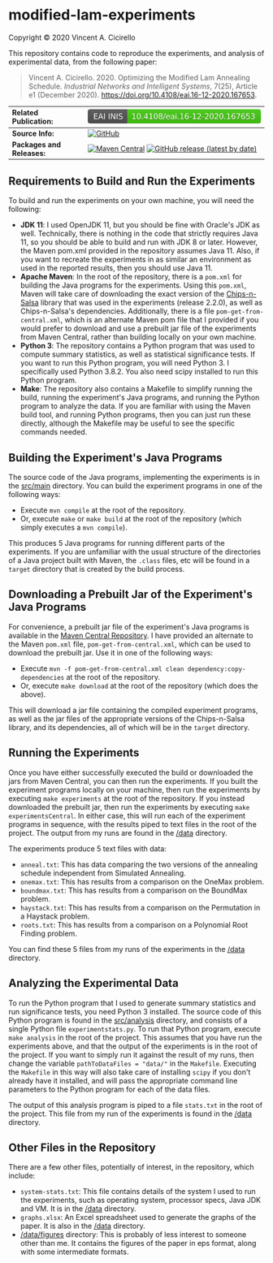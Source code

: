# modified-lam-experiments

Copyright &copy; 2020 Vincent A. Cicirello

This repository contains code to reproduce the experiments, and analysis of 
experimental data, from the following paper:

> Vincent A. Cicirello. 2020. Optimizing the Modified Lam Annealing Schedule. *Industrial
Networks and Intelligent Systems*, 7(25), Article e1 (December 2020). https://doi.org/10.4108/eai.16-12-2020.167653.

| __Related Publication:__ | [![DOI](doi.svg)](https://doi.org/10.4108/eai.16-12-2020.167653) |
| :--- | :--- |
| __Source Info:__ | [![GitHub](https://img.shields.io/github/license/cicirello/modified-lam-experiments)](https://github.com/cicirello/modified-lam-experiments/blob/master/LICENSE) |
| __Packages and Releases:__ | [![Maven Central](https://img.shields.io/maven-central/v/org.cicirello/modified-lam-experiments.svg?label=Maven%20Central)](https://search.maven.org/artifact/org.cicirello/modified-lam-experiments) [![GitHub release (latest by date)](https://img.shields.io/github/v/release/cicirello/modified-lam-experiments?logo=GitHub)](https://github.com/cicirello/modified-lam-experiments/releases) |

## Requirements to Build and Run the Experiments

To build and run the experiments on your own machine, you will need the following:
* __JDK 11__: I used OpenJDK 11, but you should be fine with Oracle's JDK as well. Technically, there is nothing in the code that strictly requires Java 11, so you should be able to build and run with JDK 8 or later. However, the Maven pom.xml provided in the repository assumes Java 11. Also, if you want to recreate the experiments in as similar an environment as used in the reported results, then you should use Java 11.
* __Apache Maven__: In the root of the repository, there is a `pom.xml` for building the Java programs for the experiments. Using this `pom.xml`, Maven will take care of downloading the exact version of the [Chips-n-Salsa](https://chips-n-salsa.cicirello.org/) library that was used in the experiments (release 2.2.0), as well as Chips-n-Salsa's dependencies. Additionally, there is a file `pom-get-from-central.xml`, which is an alternate Maven pom file that I provided if you would prefer to download and use a prebuilt jar file of the experiments from Maven Central, rather than building locally on your own machine.
* __Python 3__: The repository contains a Python program that was used to compute summary statistics, as well as statistical significance tests. If you want to run this Python program, you will need Python 3. I specifically used Python 3.8.2.  You also need scipy installed to run this Python program.
* __Make__: The repository also contains a Makefile to simplify running the build, running the experiment's Java programs, and running the Python program to analyze the data. If you are familiar with using the Maven build tool, and running Python programs, then you can just run these directly, although the Makefile may be useful to see the specific commands needed.

## Building the Experiment's Java Programs

The source code of the Java programs, implementing the experiments
is in the [src/main](src/main) directory.  You can build the experiment 
programs in one of the following ways:
* Execute `mvn compile` at the root of the repository.
* Or, execute `make` or `make build` at the root of the repository (which simply executes a `mvn compile`). 

This produces 5 Java programs for running different parts of the experiments. If you are 
unfamiliar with the usual structure of the directories of a Java project built with Maven,
the `.class` files, etc will be found in a `target` directory that is created by the build process.

## Downloading a Prebuilt Jar of the Experiment's Java Programs

For convenience, a prebuilt jar file of the experiment's Java programs
is available in the [Maven Central Repository](https://search.maven.org/artifact/org.cicirello/modified-lam-experiments). I have
provided an alternate to the Maven `pom.xml` file, `pom-get-from-central.xml`, which can
be used to download the prebuilt jar. Use it in one of the following ways:
* Execute `mvn -f pom-get-from-central.xml clean dependency:copy-dependencies` at the root of the repository.
* Or, execute `make download` at the root of the repository (which does the above).

This will download a jar file containing the compiled experiment programs, as well as
the jar files of the appropriate versions of the Chips-n-Salsa library, and its dependencies,
all of which will be in the `target` directory. 

## Running the Experiments

Once you have either successfully executed the build or downloaded the
jars from Maven Central, you can then run the experiments. If you built
the experiment programs locally on your machine, then run the
experiments by executing `make experiments` at the root of the 
repository. If you instead downloaded the prebuilt jar, then run
the experiments by executing `make experimentsCentral`. In either case, 
this will run each of the experiment programs in sequence, 
with the results piped to text files in the root of the project. The 
output from my runs are found in the [/data](data) directory.

The experiments produce 5 text files with data:
* `anneal.txt`: This has data comparing the two versions of the annealing schedule independent from Simulated Annealing.
* `onemax.txt`: This has results from a comparison on the OneMax problem.
* `boundmax.txt`: This has results from a comparison on the BoundMax problem.
* `haystack.txt`: This has results from a comparison on the Permutation in a Haystack problem.
* `roots.txt`: This has results from a comparison on a Polynomial Root Finding problem.

You can find these 5 files from my runs of the experiments in the [/data](data) directory.

## Analyzing the Experimental Data

To run the Python program that I used to generate summary statistics 
and run significance tests, you need Python 3 installed. The source code
of this Python program is found in the [src/analysis](src/analysis) directory,
and consists of a single Python file `experimentstats.py`.  To run that
Python program, execute `make analysis` in the root of the project. This
assumes that you have run the experiments above, and that the output
of the experiments is in the root of the project. If you want to simply
run it against the result of my runs, then change the variable
`pathToDataFiles = "data/"` in the `Makefile`.  Executing the `Makefile` in this
way will also take care of installing `scipy` if you don't already have it installed,
and will pass the appropriate command line parameters to the Python program
for each of the data files.  

The output of this analysis program is piped to a file `stats.txt` in the
root of the project. This file from my run of the experiments is found
in the [/data](data) directory.

## Other Files in the Repository

There are a few other files, potentially of interest, in the repository,
which include:
* `system-stats.txt`: This file contains details of the system I used to run the experiments, such as operating system, processor specs, Java JDK and VM.  It is in the [/data](data) directory.
* `graphs.xlsx`: An Excel spreadsheet used to generate the graphs of the paper.  It is also in the [/data](data) directory.
* [/data/figures](data/figures) directory: This is probably of less interest to someone other than me. It contains the figures of the paper in eps format, along with some intermediate formats.


